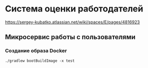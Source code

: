 # Система оценки работодателей
https://sergey-kubatko.atlassian.net/wiki/spaces/E/pages/4816923

## Микросервис работы с пользователями

### Создание образа Docker

    ./gradlew bootBuildImage -x test
